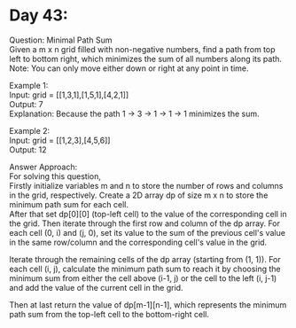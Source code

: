 # Day 43:
Question: Minimal Path Sum<br/>
Given a m x n grid filled with non-negative numbers, find a path from top left to bottom right, which minimizes the sum of all numbers along its path.<br/>
Note: You can only move either down or right at any point in time.

Example 1:<br/>
Input: grid = [[1,3,1],[1,5,1],[4,2,1]]<br/>
Output: 7<br/>
Explanation: Because the path 1 → 3 → 1 → 1 → 1 minimizes the sum.<br/>

Example 2:<br/>
Input: grid = [[1,2,3],[4,5,6]]<br/>
Output: 12<br/>

Answer Approach:<br/>
For solving this question,<br/>
Firstly initialize variables m and n to store the number of rows and columns in the grid, respectively. Create a 2D array dp of size m x n to store the minimum path sum for each cell.<br/>
After that set dp[0][0] (top-left cell) to the value of the corresponding cell in the grid.
Then iterate through the first row and column of the dp array. For each cell (0, i) and (j, 0), set its value to the sum of the previous cell's value in the same row/column and the corresponding cell's value in the grid.<br/>

Iterate through the remaining cells of the dp array (starting from (1, 1)). For each cell (i, j), calculate the minimum path sum to reach it by choosing the minimum sum from either the cell above (i-1, j) or the cell to the left (i, j-1) and add the value of the current cell in the grid.<br/>

Then at last return the value of dp[m-1][n-1], which represents the minimum path sum from the top-left cell to the bottom-right cell.

